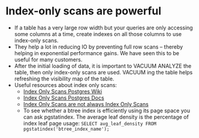 # Index-only scans are powerful 

- If a table has a very large row width but your queries are only accessing some columns at a time, create indexes on all those columns to use index-only scans. 
- They help a lot in reducing IO by preventing full row scans – thereby helping in exponential performance gains. We have seen this to be useful for many customers. 
- After the initial loading of data, it is important to VACUUM ANALYZE the table, then only index-only scans are used. VACUUM ing the table helps refreshing the visibility map of the table. 
- Useful resources about index only scans: 
    - [Index Only Scans Postgres Wiki](https://wiki.postgresql.org/wiki/Index-only_scans)
    - [Index Only Scans Postgres Docs](https://www.postgresql.org/docs/10/indexes-index-only-scans.html)
    - [Index Only Scans are not always Index Only Scans](https://blog.dbi-services.com/an-index-only-scan-in-postgresql-is-not-always-index-only/)
    - To see whether a btree index is efficiently using its page space you can ask pgstatindex. The average leaf density is the percentage of index leaf page usage: 
    ```SELECT avg_leaf_density FROM pgstatindex('btree_index_name');```